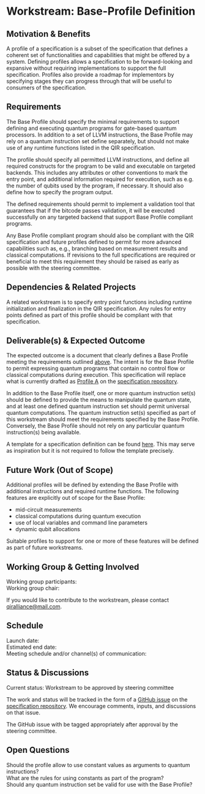 # Workstream: Base-Profile Definition

## Motivation & Benefits

A profile of a specification is a subset of the specification that defines a
coherent set of functionalities and capabilities that might be offered by a
system. Defining profiles allows a specification to be forward-looking and
expansive without requiring implementations to support the full specification.
Profiles also provide a roadmap for implementors by specifying stages they can
progress through that will be useful to consumers of the specification.

## Requirements

The Base Profile should specify the minimal requirements to support defining and
executing quantum programs for gate-based quantum processors. In addition to a
set of LLVM instructions, the Base Profile may rely on a quantum instruction set
define separately, but should not make use of any runtime functions listed in
the QIR specification.

The profile should specify all permitted LLVM instructions, and define all
required constructs for the program to be valid and executable on targeted
backends. This includes any attributes or other conventions to mark the entry
point, and additional information required for execution, such as e.g. the
number of qubits used by the program, if necessary. It should also define how to
specify the program output.

The defined requirements should permit to implement a validation tool that
guarantees that if the bitcode passes validation, it will be executed
successfully on any targeted backend that support Base Profile compliant
programs.

Any Base Profile compliant program should also be compliant with the QIR
specification and future profiles defined to permit for more advanced
capabilities such as, e.g., branching based on measurement results and classical
computations. If revisions to the full specifications are required or beneficial
to meet this requirement they should be raised as early as possible with the
steering committee.

## Dependencies & Related Projects

A related workstream is to specify entry point functions including runtime
initialization and finalization in the QIR specification. Any rules for entry
points defined as part of this profile should be compliant with that
specification.

## Deliverable(s) & Expected Outcome

The expected outcome is a document that clearly defines a Base Profile meeting
the requirements outlined [above](#requirements). The intent is for the Base
Profile to permit expressing quantum programs that contain no control flow or
classical computations during execution. This specification will replace what is
currently drafted as [Profile
A](https://github.com/qir-alliance/qir-spec/blob/main/specification/v0.1/7_Profiles.md#profile-a-basic-quantum-functionality)
on the [specification repository](https://github.com/qir-alliance/qir-spec).

In addition to the Base Profile itself, one or more quantum instruction set(s)
should be defined to provide the means to manipulate the quantum state, and at
least one defined quantum instruction set should permit universal quantum
computations. The quantum instruction set(s) specified as part of this
workstream should meet the requirements specified by the Base Profile.
Conversely, the Base Profile should not rely on any particular quantum
instruction(s) being available.

A template for a specification definition can be found
[here](https://github.com/CommunitySpecification/1.0/blob/master/7._CS_Template.md).
This may serve as inspiration but it is not required to follow the template
precisely.

## Future Work (Out of Scope)

Additional profiles will be defined by extending the Base Profile with
additional instructions and required runtime functions. The following features
are explicitly out of scope for the Base Profile:

- mid-circuit measurements
- classical computations during quantum execution
- use of local variables and command line parameters
- dynamic qubit allocations

Suitable profiles to support for one or more of these features will be defined
as part of future workstreams.

## Working Group & Getting Involved

Working group participants: <br/>
Working group chair:

If you would like to contribute to the workstream, please contact
[qiralliance@mail.com](mailto:qiralliance@mail.com).

## Schedule

Launch date: <br/>
Estimated end date: <br/>
Meeting schedule and/or channel(s) of communication:

## Status & Discussions

Current status: Workstream to be approved by steering committee

The work and status will be tracked in the form of a [GitHub
issue](https://github.com/qir-alliance/qir-spec/issues) on the [specification
repository](https://github.com/qir-alliance/qir-spec). We encourage comments,
inputs, and discussions on that issue.

The GitHub issue with be tagged appropriately after approval by the steering
committee.

## Open Questions

Should the profile allow to use constant values as arguments to quantum
instructions? <br/>
What are the rules for using constants as part of the program? <br/>
Should any quantum instruction set be valid for use with the Base Profile?